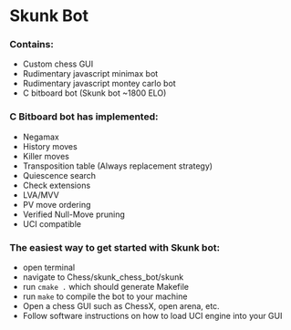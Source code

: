 # Skunk Bot
### Contains:
- Custom chess GUI
- Rudimentary javascript minimax bot
- Rudimentary javascript montey carlo bot
- C bitboard bot (Skunk bot ~1800 ELO)

### C Bitboard bot has implemented:
- Negamax
- History moves
- Killer moves
- Transposition table (Always replacement strategy)
- Quiescence search
- Check extensions
- LVA/MVV
- PV move ordering
- Verified Null-Move pruning
- UCI compatible

### The easiest way to get started with Skunk bot:
- open terminal
- navigate to Chess/skunk_chess_bot/skunk
- run ``cmake .`` which should generate Makefile
- run ``make`` to compile the bot to your machine
- Open a chess GUI such as ChessX, open arena, etc.
- Follow software instructions on how to load UCI engine into your GUI
